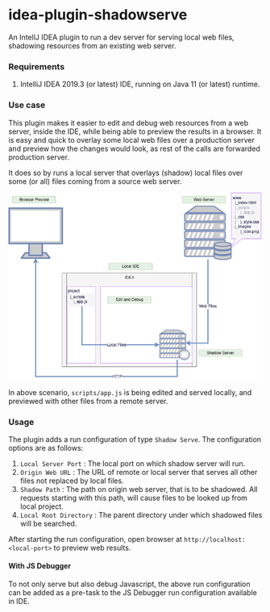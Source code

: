 # idea-plugin-shadowserve

An IntellJ IDEA plugin to run a dev server for serving local web files, shadowing resources from an existing web server.


### Requirements

1. IntelliJ IDEA 2019.3 (or latest) IDE, running on Java 11 (or latest) runtime.


### Use case

This plugin makes it easier to edit and debug web resources from a web server, inside the IDE, while being able to 
preview the results in a browser. It is easy and quick to overlay some local web files over a production server and 
preview how the changes would look, as rest of the calls are forwarded production server.

It does so by runs a local server that overlays (shadow) local files over some (or all) files coming from a source 
web server.

![Example Diagram](https://raw.githubusercontent.com/codebysd/idea-plugin-shadowserve/master/docs/diagram.png)

In above scenario, `scripts/app.js` is being edited and served locally, and previewed with other files from a remote 
server. 

### Usage

The plugin adds a run configuration of type `Shadow Serve`. The configuration options are as follows:

1. `Local Server Port` : The local port on which shadow server will run.
2. `Origin Web URL` : The URL of remote or local server that serves all other files not replaced by local files.
3. `Shadow Path` : The path on origin web server, that is to be shadowed. All requests starting with this path, will
   cause files to be looked up from local project.
4. `Local Root Directory` : The parent directory under which shadowed files will be searched.

After starting the run configuration, open browser at `http://localhost:<local-port>` to preview web results.

#### With JS Debugger
To not only serve but also debug Javascript, the above run configuration can be added as a pre-task to the JS Debugger
run configuration available in IDE.
 

